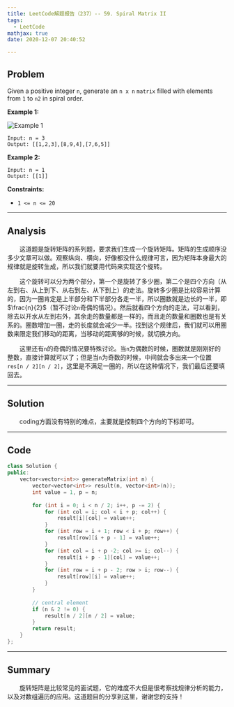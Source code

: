 ```yaml
---
title: LeetCode解题报告（237）-- 59. Spiral Matrix II
tags:
  - LeetCode
mathjax: true
date: 2020-12-07 20:40:52

---
```


## Problem

Given a positive integer `n`, generate an `n x n` `matrix` filled with elements from `1` to `n2` in spiral order.

<!-- more -->

**Example 1:**

![Example 1](https://assets.leetcode.com/uploads/2020/11/13/spiraln.jpg)

```
Input: n = 3
Output: [[1,2,3],[8,9,4],[7,6,5]]
```

**Example 2:**

```
Input: n = 1
Output: [[1]]
```

**Constraints:**

- `1 <= n <= 20`

------

## Analysis

&emsp;&emsp;这道题是旋转矩阵的系列题，要求我们生成一个旋转矩阵。矩阵的生成顺序没多少文章可以做。观察纵向、横向，好像都没什么规律可言，因为矩阵本身最大的规律就是旋转生成，所以我们就要用代码来实现这个旋转。

&emsp;&emsp;这个旋转可以分为两个部分，第一个是旋转了多少圈，第二个是四个方向（从左到右、从上到下、从右到左、从下到上）的走法。旋转多少圈是比较容易计算的，因为一圈肯定是上半部分和下半部分各走一半，所以圈数就是边长的一半，即$\frac{n}{2}$（暂不讨论`n`奇偶的情况）。然后就看四个方向的走法，可以看到，除去以开水从左到右外，其余走的数量都是一样的，而且走的数量和圈数也是有关系的。圈数增加一圈，走的长度就会减少一半。找到这个规律后，我们就可以用圈数来限定我们移动的距离，当移动的距离够的时候，就切换方向。

&emsp;&emsp;这里还有`n`的奇偶的情况要特殊讨论。当`n`为偶数的时候，圈数就是刚刚好的整数，直接计算就可以了；但是当`n`为奇数的时候，中间就会多出来一个位置`res[n / 2][n / 2]`，这里是不满足一圈的，所以在这种情况下，我们最后还要填回去。

------

## Solution

&emsp;&emsp;coding方面没有特别的难点，主要就是控制四个方向的下标即可。

------

## Code

```c++
class Solution {
public:
    vector<vector<int>> generateMatrix(int n) {
        vector<vector<int>> result(n, vector<int>(n));
        int value = 1, p = n;
        
        for (int i = 0; i < n / 2; i++, p -= 2) {
            for (int col = i; col < i + p; col++) {
                result[i][col] = value++;
            }
            for (int row = i + 1; row < i + p; row++) {
                result[row][i + p - 1] = value++;
            }
            for (int col = i + p -2; col >= i; col--) {
                result[i + p - 1][col] = value++;
            }
            for (int row = i + p - 2; row > i; row--) {
                result[row][i] = value++;
            }
        }
        
        // central element
        if (n & 2 != 0) {
            result[n / 2][n / 2] = value;
        }
        return result;
    }
};
```

------

## Summary

&emsp;&emsp;旋转矩阵是比较常见的面试题，它的难度不大但是很考察找规律分析的能力，以及对数组遍历的应用。这道题目的分享到这里，谢谢您的支持！
